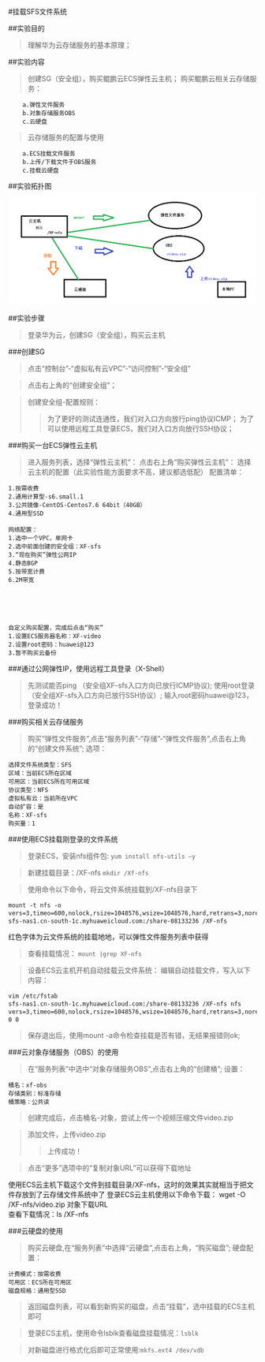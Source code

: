 #挂载SFS文件系统

##实验目的
>理解华为云存储服务的基本原理；

##实验内容
>创建SG（安全组），购买鲲鹏云ECS弹性云主机；
>购买鲲鹏云相关云存储服务：
```
	a.弹性文件服务
	b.对象存储服务OBS
	c.云硬盘
```

>云存储服务的配置与使用
```
	a.ECS挂载文件服务
	b.上传/下载文件于OBS服务
	c.挂载云硬盘
```

##实验拓扑图
![](https://github.com/Becky-nuo/git-test/blob/master/images/SFS/001.png)

##实验步骤
>登录华为云，创建SG（安全组），购买云主机

###创建SG
>点击“控制台”-“虚拟私有云VPC”-“访问控制”-“安全组”

>点击右上角的“创建安全组”；

>创建安全组-配置规则：
>>为了更好的测试连通性，我们对入口方向放行ping协议ICMP；
>>为了可以使用远程工具登录ECS，我们对入口方向放行SSH协议；


###购买一台ECS弹性云主机
>进入服务列表，选择“弹性云主机”：
>点击右上角“购买弹性云主机”：
>选择云主机的配置（此实验性能方面要求不高，建议都选低配）
>配置清单：
```
1.按需收费
2.通用计算型-s6.small.1
3.公共镜像-CentOS-Centos7.6 64bit（40GB）
4.通用型SSD

网络配置：
1.选中一个VPC，单网卡
2.选中前面创建的安全组：XF-sfs
3.“现在购买”弹性公网IP
4.静态BGP
5.按带宽计费
6.2M带宽





自定义购买配置，完成后点击“购买”
1.设置ECS服务器名称：XF-video
2.设置root密码：huawei@123
3.暂不购买云备份
```

###通过公网弹性IP，使用远程工具登录（X-Shell）
>先测试能否ping （安全组XF-sfs入口方向已放行ICMP协议);
>使用root登录（安全组XF-sfs入口方向已放行SSH协议）;
>输入root密码huawei@123，登录成功！


###购买相关云存储服务
>购买“弹性文件服务”,点击“服务列表”-“存储”-“弹性文件服务”,点击右上角的“创建文件系统”;
>选项：
```
选择文件系统类型：SFS
区域：当前ECS所在区域
可用区：当前ECS所在可用区域
协议类型：NFS
虚拟私有云：当前所在VPC
自动扩容：是
名称：XF-sfs
购买量：1
```


###使用ECS挂载刚登录的文件系统
>登录ECS，安装nfs组件包:
`yum install nfs-utils –y`


>新建挂载目录：/XF-nfs
`mkdir /Xf-nfs`


>使用命令以下命令，将云文件系统挂载到/XF-nfs目录下
```
mount -t nfs -o vers=3,timeo=600,nolock,rsize=1048576,wsize=1048576,hard,retrans=3,noresvport,async,noatime,nodiratime sfs-nas1.cn-south-1c.myhuaweicloud.com:/share-08133236 /XF-nfs
```
红色字体为云文件系统的挂载地地，可以弹性文件服务列表中获得



>查看挂载情况：
`mount |grep XF-nfs`


>设备ECS云主机开机自动挂载云文件系统：
编辑自动挂载文件，写入以下内容：
```
vim /etc/fstab
sfs-nas1.cn-south-1c.myhuaweicloud.com:/share-08133236 /XF-nfs nfs vers=3,timeo=600,nolock,rsize=1048576,wsize=1048576,hard,retrans=3,noresvport,async,noatime,nodiratime 0 0
```

>保存退出后，使用mount -a命令检查挂载是否有错，无结果报错则ok;


###云对象存储服务（OBS）的使用
>在“服务列表”中选中“对象存储服务OBS”,点击右上角的“创建桶”;
>设置：
```
桶名：xf-obs
存储类别：标准存储
桶策略：公共读
```

>创建完成后，点击桶名-对象，尝试上传一个视频压缩文件video.zip

>添加文件，上传video.zip
>>上传成功！


>点击“更多”选项中的“复制对象URL”可以获得下载地址


使用ECS云主机下载这个文件到挂载目录/XF-nfs，这时的效果其实就相当于把文件存放到了云存储文件系统中了
登录ECS云主机使用以下命令下载：
wget -O /XF-nfs/video.zip 对象下载URL  
查看下载情况：ls /XF-nfs



###云硬盘的使用
>购买云硬盘,在“服务列表”中选择“云硬盘”,点击右上角，“购买磁盘”;
>硬盘配置：
```
计费模式：按需收费
可用区：ECS所在可用区
磁盘规格：通用型SSD
```
>返回磁盘列表，可以看到新购买的磁盘，点击“挂载”，选中挂载的ECS主机即可

>登录ECS主机，使用命令lsblk查看磁盘挂载情况：`lsblk`

>对新磁盘进行格式化后即可正常使用:`mkfs.ext4 /dev/vdb`